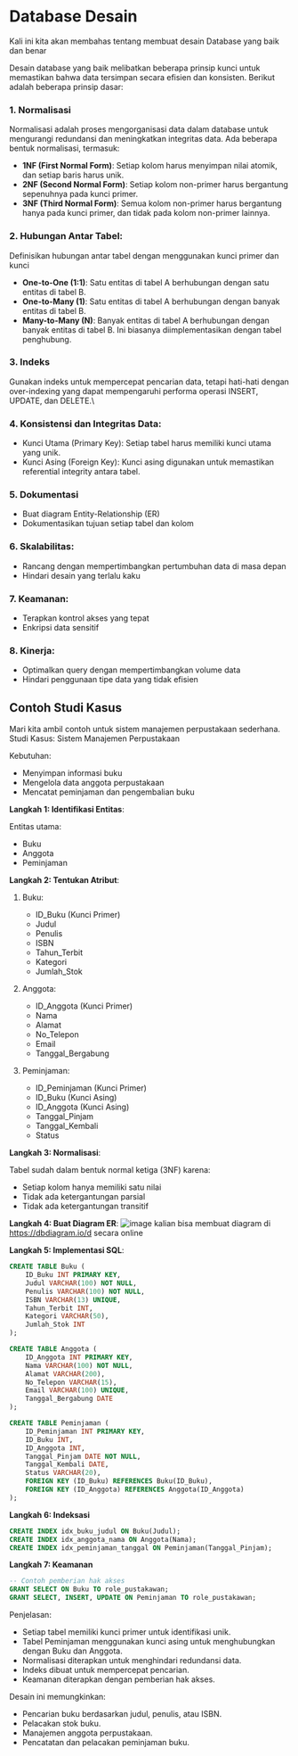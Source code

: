 # Database Desain

Kali ini kita akan membahas tentang membuat desain Database yang baik dan benar

Desain database yang baik melibatkan beberapa prinsip kunci untuk memastikan bahwa data tersimpan secara efisien dan konsisten. Berikut adalah beberapa prinsip dasar:

### 1. Normalisasi

Normalisasi adalah proses mengorganisasi data dalam database untuk mengurangi redundansi dan meningkatkan integritas data. Ada beberapa bentuk normalisasi, termasuk:

  - **1NF (First Normal Form)**: Setiap kolom harus menyimpan nilai atomik, dan setiap baris harus unik.
  - **2NF (Second Normal Form)**: Setiap kolom non-primer harus bergantung sepenuhnya pada kunci primer.
  - **3NF (Third Normal Form)**: Semua kolom non-primer harus bergantung hanya pada kunci primer, dan tidak pada kolom non-primer lainnya.


### 2. Hubungan Antar Tabel:

Definisikan hubungan antar tabel dengan menggunakan kunci primer dan kunci 

  - **One-to-One (1:1)**: Satu entitas di tabel A berhubungan dengan satu entitas di tabel B.
  - **One-to-Many (1)**: Satu entitas di tabel A berhubungan dengan banyak entitas di tabel B.
  - **Many-to-Many (N)**: Banyak entitas di tabel A berhubungan dengan banyak entitas di tabel B. Ini biasanya diimplementasikan dengan tabel penghubung.


### 3. Indeks

Gunakan indeks untuk mempercepat pencarian data, tetapi hati-hati dengan over-indexing yang dapat mempengaruhi performa operasi INSERT, UPDATE, dan DELETE.\

### 4. Konsistensi dan Integritas Data:
  - Kunci Utama (Primary Key): Setiap tabel harus memiliki kunci utama yang unik.
  - Kunci Asing (Foreign Key): Kunci asing digunakan untuk memastikan referential integrity antara tabel.

### 5. Dokumentasi
  - Buat diagram Entity-Relationship (ER)
  - Dokumentasikan tujuan setiap tabel dan kolom

### 6. Skalabilitas:
  - Rancang dengan mempertimbangkan pertumbuhan data di masa depan
  - Hindari desain yang terlalu kaku

### 7. Keamanan:
  - Terapkan kontrol akses yang tepat
  - Enkripsi data sensitif

### 8. Kinerja:
  - Optimalkan query dengan mempertimbangkan volume data
  - Hindari penggunaan tipe data yang tidak efisien

## Contoh Studi Kasus

Mari kita ambil contoh untuk sistem manajemen perpustakaan sederhana.
Studi Kasus: Sistem Manajemen Perpustakaan

Kebutuhan:
  - Menyimpan informasi buku
  - Mengelola data anggota perpustakaan
  - Mencatat peminjaman dan pengembalian buku

**Langkah 1: Identifikasi Entitas**:

Entitas utama:
  - Buku
  - Anggota
  - Peminjaman

**Langkah 2: Tentukan Atribut**:

1. Buku:
   - ID_Buku (Kunci Primer)
   - Judul
   - Penulis
   - ISBN
   - Tahun_Terbit
   - Kategori
   - Jumlah_Stok
  
2. Anggota:
   - ID_Anggota (Kunci Primer)
   - Nama
   - Alamat
   - No_Telepon
   - Email
   - Tanggal_Bergabung

3. Peminjaman:
   - ID_Peminjaman (Kunci Primer)
   - ID_Buku (Kunci Asing)
   - ID_Anggota (Kunci Asing)
   - Tanggal_Pinjam
   - Tanggal_Kembali
   - Status

  
**Langkah 3: Normalisasi**:

Tabel sudah dalam bentuk normal ketiga (3NF) karena:

  - Setiap kolom hanya memiliki satu nilai
  - Tidak ada ketergantungan parsial
  -  Tidak ada ketergantungan transitif

**Langkah 4: Buat Diagram ER**:
![image](https://github.com/user-attachments/assets/456695b2-33d8-4890-815e-e73d25c3081e)
kalian bisa membuat diagram di https://dbdiagram.io/d secara online

**Langkah 5: Implementasi SQL**:
```sql
CREATE TABLE Buku (
    ID_Buku INT PRIMARY KEY,
    Judul VARCHAR(100) NOT NULL,
    Penulis VARCHAR(100) NOT NULL,
    ISBN VARCHAR(13) UNIQUE,
    Tahun_Terbit INT,
    Kategori VARCHAR(50),
    Jumlah_Stok INT
);

CREATE TABLE Anggota (
    ID_Anggota INT PRIMARY KEY,
    Nama VARCHAR(100) NOT NULL,
    Alamat VARCHAR(200),
    No_Telepon VARCHAR(15),
    Email VARCHAR(100) UNIQUE,
    Tanggal_Bergabung DATE
);

CREATE TABLE Peminjaman (
    ID_Peminjaman INT PRIMARY KEY,
    ID_Buku INT,
    ID_Anggota INT,
    Tanggal_Pinjam DATE NOT NULL,
    Tanggal_Kembali DATE,
    Status VARCHAR(20),
    FOREIGN KEY (ID_Buku) REFERENCES Buku(ID_Buku),
    FOREIGN KEY (ID_Anggota) REFERENCES Anggota(ID_Anggota)
);
```

**Langkah 6: Indeksasi**
```sql
CREATE INDEX idx_buku_judul ON Buku(Judul);
CREATE INDEX idx_anggota_nama ON Anggota(Nama);
CREATE INDEX idx_peminjaman_tanggal ON Peminjaman(Tanggal_Pinjam);
```

**Langkah 7: Keamanan**
```sql
-- Contoh pemberian hak akses
GRANT SELECT ON Buku TO role_pustakawan;
GRANT SELECT, INSERT, UPDATE ON Peminjaman TO role_pustakawan;
```


Penjelasan:
  - Setiap tabel memiliki kunci primer untuk identifikasi unik.
  - Tabel Peminjaman menggunakan kunci asing untuk menghubungkan dengan Buku dan Anggota.
  - Normalisasi diterapkan untuk menghindari redundansi data.
  - Indeks dibuat untuk mempercepat pencarian.
  - Keamanan diterapkan dengan pemberian hak akses.

Desain ini memungkinkan:
  - Pencarian buku berdasarkan judul, penulis, atau ISBN.
  - Pelacakan stok buku.
  - Manajemen anggota perpustakaan.
  - Pencatatan dan pelacakan peminjaman buku.
